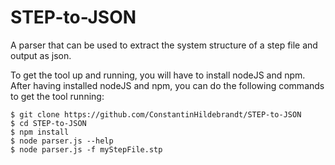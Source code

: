 # STEP-to-JSON
A parser that can be used to extract the system structure of a step file and output as json.

To get the tool up and running, you will have to install nodeJS and npm. After having installed nodeJS and npm, you can do the following commands to get the tool running:

````
$ git clone https://github.com/ConstantinHildebrandt/STEP-to-JSON
$ cd STEP-to-JSON
$ npm install
$ node parser.js --help 
$ node parser.js -f myStepFile.stp
````
